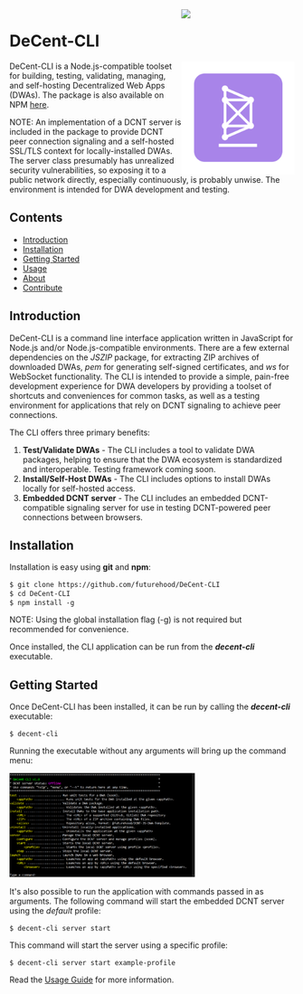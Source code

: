 <img src="readme/dcnt-compatible-badge.svg" width="200px" align="right">

# DeCent-CLI

<img src="readme/decent-cli-logo-square.svg" width="200px" align="right">

DeCent-CLI is a Node.js-compatible toolset for building, testing, validating, managing, and self-hosting Decentralized Web Apps (DWAs). The package is also available on NPM <a href="">here</a>.

NOTE: An implementation of a DCNT server is included in the package to provide DCNT peer connection signaling and a self-hosted SSL/TLS context for locally-installed DWAs. The server class presumably has unrealized security vulnerabilities, so exposing it to a public network directly, especially continuously, is probably unwise. The environment is intended for DWA development and testing.

## Contents
- <a href="#introduction">Introduction</a>
- <a href="#installation">Installation</a>
- <a href="#getting-started">Getting Started</a>
- <a href="#usage">Usage</a>
- <a href="#about">About</a>
- <a href="#contribute">Contribute</a>

## Introduction

DeCent-CLI is a command line interface application written in JavaScript for Node.js and/or Node.js-compatible environments. There are a few external dependencies on the *JSZIP* package, for extracting ZIP archives of downloaded DWAs, *pem* for generating self-signed certificates, and *ws* for WebSocket functionality. The CLI is intended to provide a simple, pain-free development experience for DWA developers by providing a toolset of shortcuts and conveniences for common tasks, as well as a testing environment for applications that rely on DCNT signaling to achieve peer connections.

The CLI offers three primary benefits:
1. **Test/Validate DWAs** - The CLI includes a tool to validate DWA packages, helping to ensure that the DWA ecosystem is standardized and interoperable. Testing framework coming soon.
2. **Install/Self-Host DWAs** - The CLI includes options to install DWAs locally for self-hosted access.
3. **Embedded DCNT server** - The CLI includes an embedded DCNT-compatible signaling server for use in testing DCNT-powered peer connections between browsers.

## Installation

Installation is easy using **git** and **npm**:

    $ git clone https://github.com/futurehood/DeCent-CLI
    $ cd DeCent-CLI
    $ npm install -g 
    
NOTE: Using the global installation flag (-g) is not required but recommended for convenience.

Once installed, the CLI application can be run from the ***decent-cli*** executable.

## Getting Started

Once DeCent-CLI has been installed, it can be run by calling the ***decent-cli*** executable:

    $ decent-cli

Running the executable without any arguments will bring up the command menu:

<img src="/readme/decent-cli.png" width="65%">

It's also possible to run the application with commands passed in as arguments. The following command will start the embedded DCNT server using the *default* profile:

    $ decent-cli server start

This command will start the server using a specific profile:

    $ decent-cli server start example-profile

Read the <a href="https://github.com/futurehood/DeCent-CLI/blob/main/readme/usage-guide.md#decent-cli-usage-guide">Usage Guide</a> for more information.

